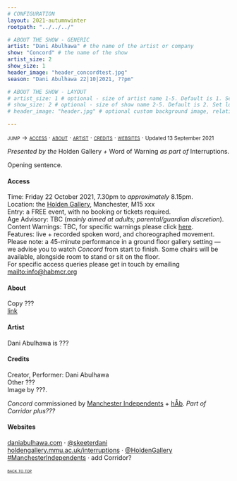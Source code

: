 ```yaml
---
# CONFIGURATION
layout: 2021-autumnwinter
rootpath: "../../../"

# ABOUT THE SHOW - GENERIC
artist: "Dani Abulhawa" # the name of the artist or company
show: "Concord" # the name of the show
artist_size: 2
show_size: 1
header_image: "header_concordtest.jpg"    
season: "Dani Abulhawa 22|10|2021, ??pm"

# ABOUT THE SHOW - LAYOUT
# artist_size: 1 # optional - size of artist name 1-5. Default is 1. Set longer names to lower values
# show_size: 2 # optional - size of show name 2-5. Default is 2. Set longer names to lower values
# header_image: "header.jpg" # optional custom background image, relative to current page

---
```

<span style='font-variant: small-caps'>jump → [access](/current/2021/abulhawa/#access) · [about](/current/2021/abulhawa/#about) · [artist](/current/2021/abulhawa/#artist) · [credits](/current/2021/abulhawa/#credits) · [websites](/current/2021/abulhawa/#websites)</span> · <small>Updated 13 September 2021</small>         
         
*Presented by the* Holden Gallery *+* Word of Warning *as part of* Interruptions.        
         
Opening sentence.        
        
#### Access         
Time: Friday 22 October 2021, 7.30pm to *approximately* 8.15pm.<br>Location: the <a href="https://www.holdengallery.mmu.ac.uk/visiting" target="_blank">Holden Gallery</a>, Manchester, M15 xxx<br>Entry: a FREE event, with no booking or tickets required.<br>Age Advisory: TBC (*mainly aimed at adults; parental/guardian discretion*).<br>Content Warnings: TBC, for specific warnings please click [here](/warnings).<br>Features: live + recorded spoken word, and choreographed movement.<br>Please note: a 45-minute performance in a ground floor gallery setting — we advise you to watch *Concord* from start to finish. Some chairs will be available, alongside room to stand or sit on the floor.<br>For specific access queries please get in touch by emailing <mailto:info@habmcr.org>         
         
#### About         
Copy ???        
<a href="https://" target="_blank">link</a>        
         
#### Artist          
Dani Abulhawa is ???        
        
#### Credits          
Creator, Performer: Dani Abulhawa<br>Other ???<br>Image by ???.        
         
*Concord* commissioned by <a href="https://manchesterindependents.co.uk" target="_blank">Manchester Independents</a> + [hÅb](/hab). *Part of Corridor plus???*        
        
#### Websites         
<a href="https://daniabulhawa.com" target="_blank">daniabulhawa.com</a> · <a href="https://twitter.com/skeeterdani" target="_blank">@skeeterdani</a><br><a href="https://holdengallery.mmu.ac.uk/interruptions" target="_blank">holdengallery.mmu.ac.uk/interruptions</a> · <a href="https://twitter.com/HoldenGallery" target="_blank">@HoldenGallery</a><br><a href="https://twitter.com/hashtag/ManchesterIndependents?f=live" target="_blank">#ManchesterIndependents</a> · add Corridor?        
        
<small><span style='font-variant: small-caps'>[back to top](/current/2021/abulhawa)</span></small>
